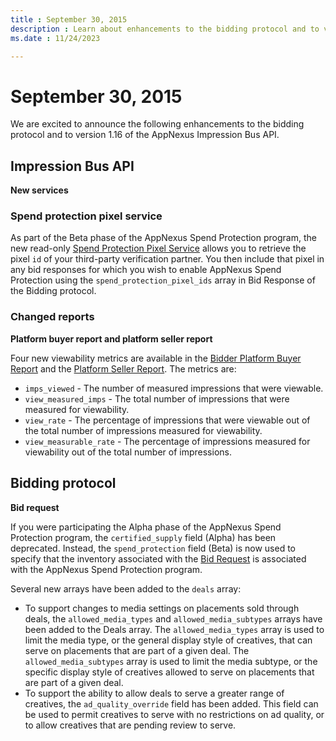 ```yaml
---
title : September 30, 2015 
description : Learn about enhancements to the bidding protocol and to version 1.16 of the AppNexus Impression Bus API. 
ms.date : 11/24/2023

---
```



# September 30, 2015 

We are excited to announce the following enhancements to the bidding
protocol and to version 1.16 of the AppNexus
Impression Bus API.

## Impression Bus API

**New services**

### Spend protection pixel service

As part of the Beta phase of the AppNexus Spend
Protection program, the new
read-only [Spend Protection Pixel Service](#spend-protection-pixel-service) allows you to retrieve the pixel `id` of your third-party verification partner. You then include that pixel in any bid responses for which you wish to enable AppNexus Spend Protection using the `spend_protection_pixel_ids` array in Bid Response of the Bidding protocol.

### Changed reports

**Platform buyer report and platform seller report**

Four new viewability metrics are available in the [Bidder Platform Buyer Report](bidder-platform-buyer-report.md) and the [Platform Seller Report](platform-seller-report.md). The metrics
are:

- `imps_viewed` - The number of measured impressions that were viewable.
- `view_measured_imps` - The total number of impressions that were
  measured for viewability.
- `view_rate` - The percentage of impressions that were viewable out of
  the total number of impressions measured for viewability.
- `view_measurable_rate` - The percentage of impressions measured for
  viewability out of the total number of impressions.

## Bidding protocol

**Bid request**

If you were participating the Alpha phase of the
AppNexus Spend Protection program, the
`certified_supply` field (Alpha) has been deprecated. Instead, the
`spend_protection` field (Beta) is now used to specify that the
inventory associated with the [Bid Request](bid-request.md) is associated with the AppNexus Spend Protection program.

Several new arrays have been added to the `deals` array:

- To support changes to media settings on placements sold through deals,
  the `allowed_media_types` and `allowed_media_subtypes` arrays have
  been added to the Deals array. The `allowed_media_types` array is used
  to limit the media type, or the general display style of creatives,
  that can serve on placements that are part of a given deal. The
  `allowed_media_subtypes` array is used to limit the media subtype, or
  the specific display style of creatives allowed to serve on placements
  that are part of a given deal.
- To support the ability to allow deals to serve a greater range of
  creatives, the `ad_quality_override` field has been added. This field
  can be used to permit creatives to serve with no restrictions on ad
  quality, or to allow creatives that are pending review to serve.






